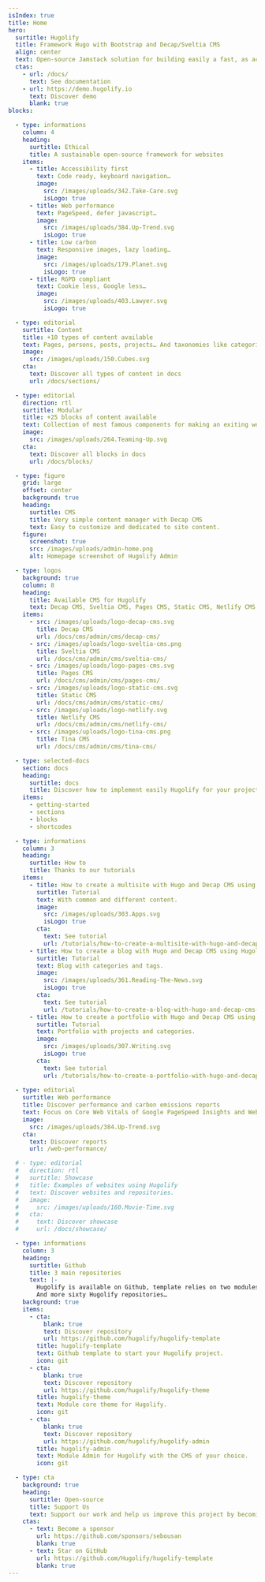 ```yaml
---
isIndex: true
title: Home
hero:
  surtitle: Hugolify
  title: Framework Hugo with Bootstrap and Decap/Sveltia CMS
  align: center
  text: Open-source Jamstack solution for building easily a fast, as accessible as possible and low carbon website.
  ctas:
    - url: /docs/
      text: See documentation
    - url: https://demo.hugolify.io
      text: Discover demo
      blank: true
blocks:

  - type: informations
    column: 4
    heading:
      surtitle: Ethical
      title: A sustainable open-source framework for websites
    items:
      - title: Accessibility first
        text: Code ready, keyboard navigation…
        image:
          src: /images/uploads/342.Take-Care.svg
          isLogo: true
      - title: Web performance
        text: PageSpeed, defer javascript…
        image:
          src: /images/uploads/384.Up-Trend.svg
          isLogo: true
      - title: Low carbon
        text: Responsive images, lazy loading…
        image:
          src: /images/uploads/179.Planet.svg
          isLogo: true
      - title: RGPD compliant
        text: Cookie less, Google less…
        image:
          src: /images/uploads/403.Lawyer.svg
          isLogo: true

  - type: editorial
    surtitle: Content
    title: +10 types of content available
    text: Pages, persons, posts, projects… And taxonomies like categories, tags, types, authors…
    image:
      src: /images/uploads/150.Cubes.svg
    cta:
      text: Discover all types of content in docs
      url: /docs/sections/

  - type: editorial
    direction: rtl
    surtitle: Modular
    title: +25 blocks of content available
    text: Collection of most famous components for making an exiting website.
    image:
      src: /images/uploads/264.Teaming-Up.svg
    cta:
      text: Discover all blocks in docs
      url: /docs/blocks/

  - type: figure
    grid: large
    offset: center
    background: true
    heading:
      surtitle: CMS
      title: Very simple content manager with Decap CMS
      text: Easy to customize and dedicated to site content.
    figure:
      screenshot: true
      src: /images/uploads/admin-home.png
      alt: Homepage screenshot of Hugolify Admin

  - type: logos
    background: true
    column: 8
    heading:
      title: Available CMS for Hugolify
      text: Decap CMS, Sveltia CMS, Pages CMS, Static CMS, Netlify CMS or Tina CMS.
    items:
      - src: /images/uploads/logo-decap-cms.svg
        title: Decap CMS
        url: /docs/cms/admin/cms/decap-cms/
      - src: /images/uploads/logo-sveltia-cms.png
        title: Sveltia CMS
        url: /docs/cms/admin/cms/sveltia-cms/
      - src: /images/uploads/logo-pages-cms.svg
        title: Pages CMS
        url: /docs/cms/admin/cms/pages-cms/
      - src: /images/uploads/logo-static-cms.svg
        title: Static CMS
        url: /docs/cms/admin/cms/static-cms/
      - src: /images/uploads/logo-netlify.svg
        title: Netlify CMS
        url: /docs/cms/admin/cms/netlify-cms/
      - src: /images/uploads/logo-tina-cms.png
        title: Tina CMS
        url: /docs/cms/admin/cms/tina-cms/

  - type: selected-docs
    section: docs
    heading:
      surtitle: docs
      title: Discover how to implement easily Hugolify for your project
    items:
      - getting-started
      - sections
      - blocks
      - shortcodes

  - type: informations
    column: 3
    heading:
      surtitle: How to
      title: Thanks to our tutorials
    items:
      - title: How to create a multisite with Hugo and Decap CMS using Hugolify
        surtitle: Tutorial
        text: With common and different content.
        image:
          src: /images/uploads/303.Apps.svg
          isLogo: true
        cta:
          text: See tutorial
          url: /tutorials/how-to-create-a-multisite-with-hugo-and-decap-cms-using-hugolify
      - title: How to create a blog with Hugo and Decap CMS using Hugolify
        surtitle: Tutorial
        text: Blog with categories and tags.
        image:
          src: /images/uploads/361.Reading-The-News.svg
          isLogo: true
        cta:
          text: See tutorial
          url: /tutorials/how-to-create-a-blog-with-hugo-and-decap-cms-using-hugolify
      - title: How to create a portfolio with Hugo and Decap CMS using Hugolify
        surtitle: Tutorial
        text: Portfolio with projects and categories.
        image:
          src: /images/uploads/307.Writing.svg
          isLogo: true
        cta:
          text: See tutorial
          url: /tutorials/how-to-create-a-portfolio-with-hugo-and-decap-cms-using-hugolify
      
  - type: editorial
    surtitle: Web performance
    title: Discover performance and carbon emissions reports
    text: Focus on Core Web Vitals of Google PageSpeed Insights and Website carbon reports.
    image:
      src: /images/uploads/384.Up-Trend.svg
    cta:
      text: Discover reports
      url: /web-performance/

  # - type: editorial
  #   direction: rtl
  #   surtitle: Showcase
  #   title: Examples of websites using Hugolify
  #   text: Discover websites and repositories.
  #   image:
  #     src: /images/uploads/160.Movie-Time.svg
  #   cta:
  #     text: Discover showcase
  #     url: /docs/showcase/

  - type: informations
    column: 3
    heading:
      surtitle: Github
      title: 3 main repositories
      text: |-
        Hugolify is available on Github, template relies on two modules.\
        And more sixty Hugolify repositories…
    background: true
    items:
      - cta:
          blank: true
          text: Discover repository
          url: https://github.com/hugolify/hugolify-template
        title: hugolify-template
        text: Github template to start your Hugolify project.
        icon: git
      - cta:
          blank: true
          text: Discover repository
          url: https://github.com/hugolify/hugolify-theme
        title: hugolify-theme
        text: Module core theme for Hugolify.
        icon: git
      - cta:
          blank: true
          text: Discover repository
          url: https://github.com/hugolify/hugolify-admin
        title: hugolify-admin
        text: Module Admin for Hugolify with the CMS of your choice.
        icon: git

  - type: cta
    background: true
    heading:
      surtitle: Open-source
      title: Support Us
      text: Support our work and help us improve this project by becoming a sponsor or giving us a star on our GitHub repositories.
    ctas:
      - text: Become a sponsor
        url: https://github.com/sponsors/sebousan
        blank: true
      - text: Star on GitHub
        url: https://github.com/Hugolify/hugolify-template
        blank: true
---
```

